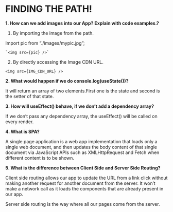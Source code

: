 # FINDING THE PATH!

**1. How can we add images into our App? Explain with code examples.?**

1. By importing the image from the path.

Import pic from “./images/mypic.jpg”;

    `<img src={pic} />`

2. By directly accessing the Image CDN URL.

`<img src={IMG_CDN_URL} />`

**2. What would happen if we do console.log(useState())?**

It will return an array of two elements.First one is the state and second is the setter of that state.

**3. How will useEffect() behave, if we don’t add a dependency array?**

If we don’t pass any dependency array, the useEffect() will be called on every render.

**4. What is SPA?**

A single page application is a web app implementation that loads only a single web document, and then updates the body content of that single document via JavaScript APIs such as XMLHttpRequest and Fetch when different content is to be shown.

**5. What is the difference between Client Side and Server Side Routing?**

Client side routing allows our app to update the URL from a link click without making another request for another document from the server. It won’t make a network call as it loads the components that are already present in our app.

Server side routing is the way where all our pages come from the server.

